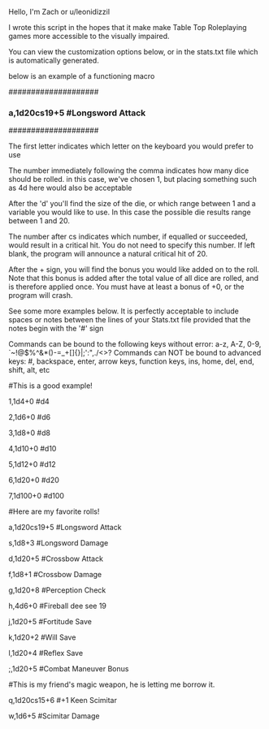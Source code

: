 Hello, I'm Zach or u/leonidizzil

I wrote this script in the hopes that it make make Table Top Roleplaying games more accessible to the visually impaired.

You can view the customization options below, or in the stats.txt file which is automatically generated.


below is an example of a functioning macro

####################
###	a,1d20cs19+5 #Longsword Attack
####################

The first letter indicates which letter on the keyboard you would prefer to use

The number immediately following the comma indicates how many dice should be rolled. in this case, we've chosen 1, but 
placing something such as 4d here would also be acceptable

After the 'd' you'll find the size of the die, or which range between 1 and a variable you would like to use. In this case
the possible die results range between 1 and 20.

The number after cs indicates which number, if equalled or succeeded, would result in a critical hit. You do not need to
specify this number. If left blank, the program will announce a natural critical hit of 20.

After the + sign, you will find the bonus you would like added on to the roll. Note that this bonus is added after the
total value of all dice are rolled, and is therefore applied once. You must have at least a bonus of +0, or the program will
crash.

See some more examples below. It is perfectly acceptable to include spaces or notes between the lines of your Stats.txt file
provided that the notes begin with the '#' sign

Commands can be bound to the following keys without error: a-z, A-Z, 0-9, `~!@$%^&*()-=_+[]{}\|;':",./<>?
Commands can NOT be bound to advanced keys: #, backspace, enter, arrow keys, function keys, ins, home, del, end, shift, alt, etc

#This is a good example!

1,1d4+0 #d4

2,1d6+0 #d6

3,1d8+0 #d8

4,1d10+0 #d10

5,1d12+0 #d12

6,1d20+0 #d20

7,1d100+0 #d100


#Here are my favorite rolls!

a,1d20cs19+5 #Longsword Attack

s,1d8+3 #Longsword Damage

d,1d20+5 #Crossbow Attack

f,1d8+1 #Crossbow Damage

g,1d20+8 #Perception Check

h,4d6+0 #Fireball dee see 19

j,1d20+5 #Fortitude Save

k,1d20+2 #Will Save

l,1d20+4 #Reflex Save

;,1d20+5 #Combat Maneuver Bonus


#This is my friend's magic weapon, he is letting me borrow it.

q,1d20cs15+6 #+1 Keen Scimitar

w,1d6+5 #Scimitar Damage
